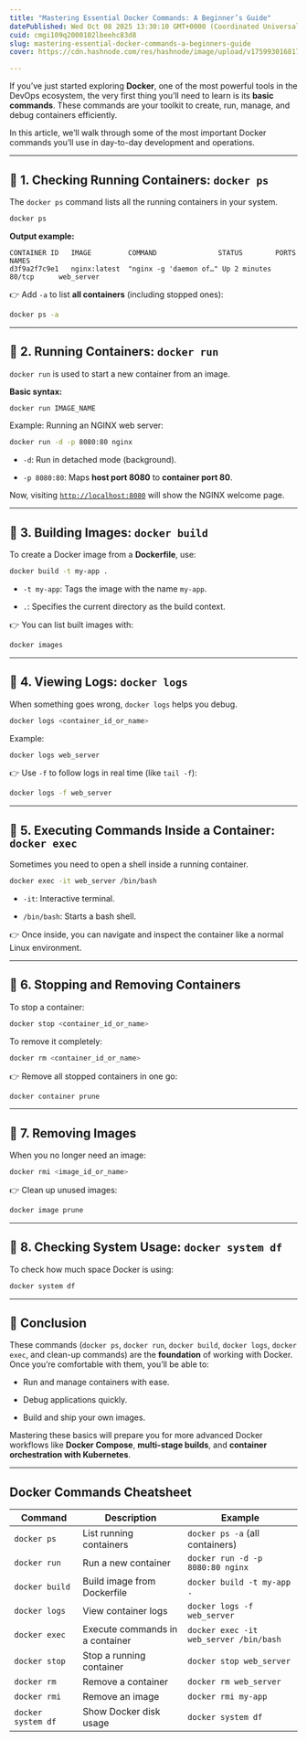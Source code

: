 ```yaml
---
title: "Mastering Essential Docker Commands: A Beginner’s Guide"
datePublished: Wed Oct 08 2025 13:30:10 GMT+0000 (Coordinated Universal Time)
cuid: cmgi109q2000102lbeehc83d8
slug: mastering-essential-docker-commands-a-beginners-guide
cover: https://cdn.hashnode.com/res/hashnode/image/upload/v1759930168171/362a0594-d4d8-401c-a68c-7dd92b4ca607.png

---
```


If you’ve just started exploring **Docker**, one of the most powerful tools in the DevOps ecosystem, the very first thing you’ll need to learn is its **basic commands**. These commands are your toolkit to create, run, manage, and debug containers efficiently.

In this article, we’ll walk through some of the most important Docker commands you’ll use in day-to-day development and operations.

---

## 🔹 1. Checking Running Containers: `docker ps`

The `docker ps` command lists all the running containers in your system.

```bash
docker ps
```

**Output example:**

```plaintext
CONTAINER ID   IMAGE         COMMAND               STATUS        PORTS       NAMES
d3f9a2f7c9e1   nginx:latest  "nginx -g 'daemon of…" Up 2 minutes 80/tcp      web_server
```

👉 Add `-a` to list **all containers** (including stopped ones):

```bash
docker ps -a
```

---

## 🔹 2. Running Containers: `docker run`

`docker run` is used to start a new container from an image.

**Basic syntax:**

```bash
docker run IMAGE_NAME
```

Example: Running an NGINX web server:

```bash
docker run -d -p 8080:80 nginx
```

* `-d`: Run in detached mode (background).
    
* `-p 8080:80`: Maps **host port 8080** to **container port 80**.
    

Now, visiting [`http://localhost:8080`](http://localhost:8080) will show the NGINX welcome page.

---

## 🔹 3. Building Images: `docker build`

To create a Docker image from a **Dockerfile**, use:

```bash
docker build -t my-app .
```

* `-t my-app`: Tags the image with the name `my-app`.
    
* `.`: Specifies the current directory as the build context.
    

👉 You can list built images with:

```bash
docker images
```

---

## 🔹 4. Viewing Logs: `docker logs`

When something goes wrong, `docker logs` helps you debug.

```bash
docker logs <container_id_or_name>
```

Example:

```bash
docker logs web_server
```

👉 Use `-f` to follow logs in real time (like `tail -f`):

```bash
docker logs -f web_server
```

---

## 🔹 5. Executing Commands Inside a Container: `docker exec`

Sometimes you need to open a shell inside a running container.

```bash
docker exec -it web_server /bin/bash
```

* `-it`: Interactive terminal.
    
* `/bin/bash`: Starts a bash shell.
    

👉 Once inside, you can navigate and inspect the container like a normal Linux environment.

---

## 🔹 6. Stopping and Removing Containers

To stop a container:

```bash
docker stop <container_id_or_name>
```

To remove it completely:

```bash
docker rm <container_id_or_name>
```

👉 Remove all stopped containers in one go:

```bash
docker container prune
```

---

## 🔹 7. Removing Images

When you no longer need an image:

```bash
docker rmi <image_id_or_name>
```

👉 Clean up unused images:

```bash
docker image prune
```

---

## 🔹 8. Checking System Usage: `docker system df`

To check how much space Docker is using:

```bash
docker system df
```

---

## 📝 Conclusion

These commands (`docker ps`, `docker run`, `docker build`, `docker logs`, `docker exec`, and clean-up commands) are the **foundation** of working with Docker. Once you’re comfortable with them, you’ll be able to:

* Run and manage containers with ease.
    
* Debug applications quickly.
    
* Build and ship your own images.
    

Mastering these basics will prepare you for more advanced Docker workflows like **Docker Compose**, **multi-stage builds**, and **container orchestration with Kubernetes**.

---

## Docker Commands Cheatsheet

| Command | Description | Example |
| --- | --- | --- |
| `docker ps` | List running containers | `docker ps -a` (all containers) |
| `docker run` | Run a new container | `docker run -d -p 8080:80 nginx` |
| `docker build` | Build image from Dockerfile | `docker build -t my-app .` |
| `docker logs` | View container logs | `docker logs -f web_server` |
| `docker exec` | Execute commands in a container | `docker exec -it web_server /bin/bash` |
| `docker stop` | Stop a running container | `docker stop web_server` |
| `docker rm` | Remove a container | `docker rm web_server` |
| `docker rmi` | Remove an image | `docker rmi my-app` |
| `docker system df` | Show Docker disk usage | `docker system df` |